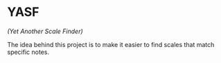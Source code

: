 # YASF
_(Yet Another Scale Finder)_

The idea behind this project is to make it easier to find 
scales that match specific notes.
